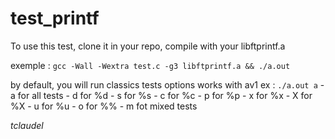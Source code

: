 # test_printf

To use this test, clone it in your repo, compile with your libftprintf.a

exemple : `gcc -Wall -Wextra test.c -g3 libftprintf.a && ./a.out`

by default, you will run classics tests
options works with av1 
    ex : `./a.out a`
    - a for all tests
    - d for %d
    - s for %s
    - c for %c
    - p for %p
    - x for %x
    - X for %X
    - u for %u
    - o for %%
    - m fot mixed tests

*tclaudel*